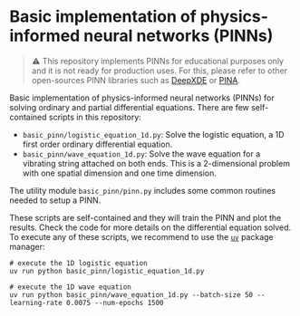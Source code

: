 # Basic implementation of physics-informed neural networks (PINNs)

> :warning: This repository implements PINNs for educational purposes only and it is not
> ready for production uses. For this, please refer to other open-sources PINN libraries such as 
> [DeepXDE](https://github.com/lululxvi/deepxde) or [PINA](https://github.com/mathLab/PINA). 

Basic implementation of physics-informed neural networks (PINNs) for solving ordinary and partial differential equations. There
are few self-contained scripts in this repository:

* `basic_pinn/logistic_equation_1d.py`: Solve the logistic equation, a 1D first order ordinary differential equation.
* `basic_pinn/wave_equation_1d.py`: Solve the wave equation for a vibrating string attached on both ends. This is a 2-dimensional
    problem with one spatial dimension and one time dimension.

The utility module `basic_pinn/pinn.py` includes some common routines needed to setup a PINN.

These scripts are self-contained and they will train the PINN and plot the results. Check the code for more details
on the differential equation solved. To execute any of these scripts, we recommend to use 
the [`uv`](https://astral.sh/blog/uv) package manager:

```shell
# execute the 1D logistic equation
uv run python basic_pinn/logistic_equation_1d.py

# execute the 1D wave equation
uv run python basic_pinn/wave_equation_1d.py --batch-size 50 --learning-rate 0.0075 --num-epochs 1500
```
